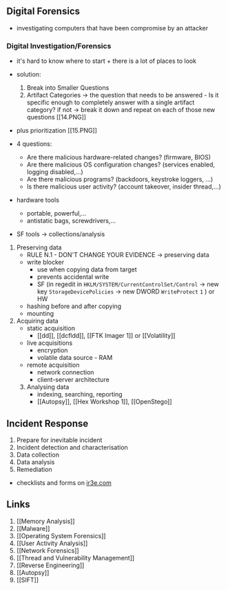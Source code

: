 ## Digital Forensics 
- investigating computers that have been compromise by an attacker

### Digital Investigation/Forensics
-  it's hard to know where to start + there is a lot of places to look
-  solution:
	1. Break into Smaller Questions
	2. Artifact Categories
	→ the question that needs to be answered - Is it specific enough to completely answer with a single artifact category? if not → break it down and repeat on each of those new questions 
[[14.PNG]]
- plus prioritization
[[15.PNG]]
- 4 questions:	
	- Are there malicious hardware-related changes? (firmware, BIOS)
	- Are there malicious OS configuration changes? (services enabled, logging disabled,...)
	- Are there malicious programs? (backdoors, keystroke loggers, ...)
	- Is there malicious user activity? (account takeover, insider thread,...)

- hardware tools
	- portable, powerful,...
	- antistatic bags, screwdrivers,...
- SF tools → collections/analysis

1. Preserving data
	- RULE N.1 - DON'T CHANGE YOUR EVIDENCE → preserving data
	- write blocker
		- use when copying data from target
		- prevents accidental write
		- SF (in regedit in `HKLM/SYSTEM/CurrentControlSet/Control` → new key `StorageDevicePolicies` → new DWORD `WriteProtect` `1` ) or HW
	- hashing before and after copying
	- mounting
2. Acquiring data
	- static acquisition
		- [[dd]], [[dcfldd]], [[FTK Imager 1]] or [[Volatility]]
	- live acquisitions
		- encryption
		- volatile data source - RAM
	- remote acquisition
		- network connection
		- client-server architecture
	3. Analysing data
		 - indexing, searching, reporting
		 - [[Autopsy]], [[Hex Workshop 1]], [[OpenStego]]

## Incident Response
1. Prepare for inevitable incident
2. Incident detection and characterisation
3. Data collection
4. Data analysis
5. Remediation

- checklists and forms on [ir3e.com](ir3e.com)


## Links

1. [[Memory Analysis]]
2. [[Malware]]
3. [[Operating System Forensics]]
4. [[User Activity Analysis]]
5. [[Network Forensics]]
6. [[Thread and Vulnerability Management]]
7. [[Reverse Engineering]]
8. [[Autopsy]]
9. [[SIFT]]